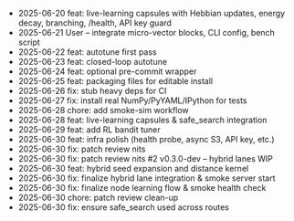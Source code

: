 * 2025-06-20 feat: live-learning capsules with Hebbian updates, energy decay, branching, /health, API key guard
* 2025-06-21 User – integrate micro-vector blocks, CLI config, bench script
* 2025-06-22 feat: autotune first pass
* 2025-06-23 feat: closed-loop autotune
* 2025-06-24 feat: optional pre-commit wrapper
* 2025-06-25 feat: packaging files for editable install
* 2025-06-26 fix: stub heavy deps for CI
* 2025-06-27 fix: install real NumPy/PyYAML/IPython for tests
* 2025-06-28 chore: add smoke-sim workflow
* 2025-06-28 feat: live-learning capsules & safe_search integration
* 2025-06-29 feat: add RL bandit tuner
* 2025-06-30 feat: infra polish (health probe, async S3, API key, etc.)
* 2025-06-30 fix: patch review nits
* 2025-06-30 fix: patch review nits #2
v0.3.0-dev – hybrid lanes WIP
* 2025-06-30 feat: hybrid seed expansion and distance kernel
* 2025-06-30 fix: finalize hybrid lane integration & smoke server start
* 2025-06-30 fix: finalize node learning flow & smoke health check
* 2025-06-30 chore: patch review clean-up
* 2025-06-30 fix: ensure safe_search used across routes
